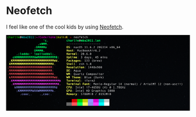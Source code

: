 # Neofetch

I feel like one of the cool kids by using [Neofetch](https://github.com/dylanaraps/neofetch).

![](screenshot.png)